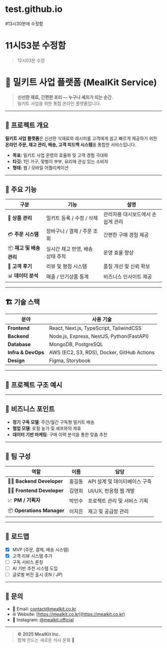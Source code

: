# test.github.io

#13시30분에 수정함

# 11시53분 수정함
> 12시03분 수정

# 🍱 밀키트 사업 플랫폼 (MealKit Service)

> **신선한 재료, 간편한 조리 — 누구나 셰프가 되는 순간.**  
> 밀키트 사업을 위한 통합 온라인 플랫폼입니다.

---

## 📖 프로젝트 개요

**밀키트 사업 플랫폼**은 신선한 식재료와 레시피를 고객에게 쉽고 빠르게 제공하기 위한  
**온라인 주문, 재고 관리, 배송, 고객 피드백 시스템**을 통합한 서비스입니다.

- **목표:** 밀키트 사업 운영의 효율화 및 고객 경험 극대화  
- **타깃:** 1인 가구, 맞벌이 부부, 요리에 관심 있는 소비자  
- **형태:** 웹 / 모바일 어플리케이션

---

## 🚀 주요 기능

| 구분 | 기능 | 설명 |
|------|------|------|
| 🛒 **상품 관리** | 밀키트 등록 / 수정 / 삭제 | 관리자용 대시보드에서 손쉽게 관리 |
| 💳 **주문 시스템** | 장바구니 / 결제 / 주문 조회 | 간편한 구매 경험 제공 |
| 📦 **재고 및 배송 관리** | 실시간 재고 반영, 배송 상태 추적 | 운영 효율 향상 |
| 💬 **고객 후기** | 리뷰 및 평점 시스템 | 품질 개선 및 신뢰 확보 |
| 📊 **데이터 분석** | 매출 / 인기상품 통계 | 비즈니스 인사이트 제공 |

---

## 🏗️ 기술 스택

| 분야 | 사용 기술 |
|------|-------------|
| **Frontend** | React, Next.js, TypeScript, TailwindCSS |
| **Backend** | Node.js, Express, NestJS, Python(FastAPI) |
| **Database** | MongoDB, PostgreSQL |
| **Infra & DevOps** | AWS (EC2, S3, RDS), Docker, GitHub Actions |
| **Design** | Figma, Storybook |

---

## 📂 프로젝트 구조 예시


---

## 🌱 비즈니스 포인트

- **정기 구독 모델**: 주간/월간 구독형 밀키트 배송  
- **협업 모델**: 로컬 농가 및 셰프와의 제휴  
- **데이터 기반 마케팅**: 구매 이력 분석을 통한 맞춤 추천  

---

## 💼 팀 구성

| 역할 | 이름 | 담당 |
|------|------|------|
| 🧑‍💻 **Backend Developer** | 홍길동 | API 설계 및 데이터베이스 구축 |
| 👩‍🎨 **Frontend Developer** | 김영희 | UI/UX, 반응형 웹 개발 |
| 📈 **PM / 기획자** | 박민수 | 프로젝트 관리 및 서비스 기획 |
| 📦 **Operations Manager** | 이지은 | 재고 및 공급망 관리 |

---

## 🧭 로드맵

- [x] MVP (주문, 결제, 배송 시스템)
- [x] 고객 리뷰 시스템 추가
- [ ] 구독 서비스 론칭
- [ ] AI 기반 추천 시스템 도입
- [ ] 글로벌 버전 출시 (EN / JP)

---

## 💌 문의

- 📧 Email: contact@mealkit.co.kr  
- 🌐 Website: [https://mealkit.co.kr](https://mealkit.co.kr)  
- 📱 Instagram: [@mealkit.official](https://instagram.com/mealkit.official)

---

> **© 2025 MealKit Inc.**  
> 함께 만드는 새로운 식사 문화 🍴

